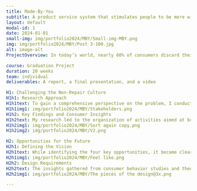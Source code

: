 ```yaml
---
title: Made-By-You
subtitle: A product service system that stimulates people to be more willing to repair their electronics.
layout: default
modal-id: 1
date: 2024-01-01
small-img: img/portfolio2024/MBY/Small-img-MBY.png
img: img/portfolio2024/MBY/Post 3-100.jpg
alt: image-alt
ProjectOverview: In today’s world, nearly 60% of consumers discard their electronics instead of opting for repairs, contributing to substantial waste and loss of value. This behavior underscores the need for a shift towards a circular economy, where products are maintained and reused to extend their lifecycle. My Master's thesis focused on addressing this issue by exploring the circular economy, analyzing consumer behavior, and understanding the broader sustainability context, particularly in relation to electronic devices. again

course: Graduation Project
duration: 20 weeks
team: individual
deliverables: A report, a final presentation, and a video

H1: Challenging the Non-Repair Culture
H1h1: Research Approach
H1h1text: To gain a comprehensive perspective on the problem, I conducted extensive literature reviews and field research on existing sustainability initiatives. This dual approach allowed me to deeply understand how people experience sustainability and interact with their electronic products. It also provided specialized knowledge of the key stakeholders involved in promoting repair culture. 
H1h1img1: img/portfolio2024/MBY/Stakeholders.png
H1h2: Key Findings and Consumer Insights
H1h2text: My research led to the organization of activities aimed at boosting repair willingness, which I mapped into a consumer decision-making model called the I-change model. Alongside a SWOT analysis, this model revealed four key opportunities to enhance consumers' willingness to repair their electronics, which are outlined in the following section.
H1h2img1: img/portfolio2024/MBY/Sort again copy.png
H1h2img2: img/portfolio2024/MBY/V2.png

H2: Opportunities for the Future
H2h1: Defining the Vision
H2h1text: While identifying the four key opportunities, it became clear that these insights needed a cohesive direction to shape a compelling vision for change. To conceptualize this vision, I used an analogy "the design should inspire the same pride and excitement users feel when showcasing their driving skills after obtaining a driver’s license". This analogy guided the development of a design that not only meets the identified opportunities but also resonates emotionally with users.
H2h1img1: img/portfolio2024/MBY/Feel like.png
H2h2: Design Requirements
H2h2text: The insights gathered from consumer behavior studies and theories on repair willingness formed the basis for four categories of design requirements. These requirements were critical in shaping a design that would effectively encourage consumers to repair their electronics rather than discard them.
H2h2img1: img/portfolio2024/MBY/The pieces of the design@3x.png

---
```

